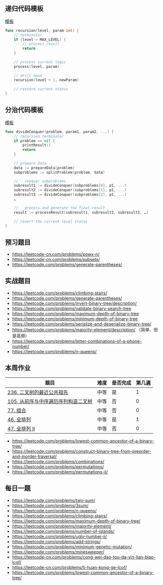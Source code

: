 ## 递归代码模板
[模板](https://shimo.im/docs/DjqqGCT3xqDYwPyY/read)

```go
func recursion(level, param int) { 
    // terminator 
    if (level > MAX_LEVEL) { 
        // process result 
        return
    }
 
    // process current logic 
    process(level, param)
 
    // drill down 
    recursion(level + 1, newParam)
 
    // restore current status
}
```

## 分治代码模板
[模板](https://shimo.im/docs/3xvghYh3JJPKwdvt/read)

```go
func divideConquer(problem, param1, param2, ...) {
    // recursion terminator
    if problem == nil {
        printResult()
        return
    }
    
    // prepare data 
    data := prepareData(problem) 
    subproblems := splitProblem(problem, data)

    //   conquer subproblems 
    subresult1 := divideConquer(subproblems[0], p1, ...) 
    subresult2 := divideConquer(subproblems[1], p1, ...) 
    subresult3 := divideConquer(subproblems[2], p1, ...) 
    …

    //   process and generate the final result 
    result := processResult(subresult1, subresult2, subresult3, …)
       	
    // revert the current level states
}
```

## 预习题目
- https://leetcode-cn.com/problems/powx-n/
- https://leetcode-cn.com/problems/subsets/
- https://leetcode.com/problems/generate-parentheses/

## 实战题目
- https://leetcode.com/problems/climbing-stairs/
- https://leetcode.com/problems/generate-parentheses/
- https://leetcode.com/problems/invert-binary-tree/description/
- https://leetcode.com/problems/validate-binary-search-tree
- https://leetcode.com/problems/maximum-depth-of-binary-tree
- https://leetcode.com/problems/minimum-depth-of-binary-tree
- https://leetcode.com/problems/serialize-and-deserialize-binary-tree/
- https://leetcode.com/problems/majority-element/description/ （简单、但是高频）
- https://leetcode.com/problems/letter-combinations-of-a-phone-number/
- https://leetcode.com/problems/n-queens/

## 本周作业
题目|难度|是否完成|第几遍
----|----|----|----
[236. 二叉树的最近公共祖先](https://leetcode.com/problems/lowest-common-ancestor-of-a-binary-tree/)|中等|是|1
[105. 从前序与中序遍历序列构造二叉树](https://leetcode.com/problems/construct-binary-tree-from-preorder-and-inorder-traversal/)|中等|否|0
[77. 组合](https://leetcode.com/problems/combinations/)|中等|否|0
[46. 全排列](https://leetcode.com/problems/permutations/)|中等|是|1
[47. 全排列 II](https://leetcode.com/problems/permutations-ii/)|中等|否|0

- https://leetcode.com/problems/lowest-common-ancestor-of-a-binary-tree/
- https://leetcode.com/problems/construct-binary-tree-from-preorder-and-inorder-traversal/
- https://leetcode.com/problems/combinations/
- https://leetcode.com/problems/permutations/
- https://leetcode.com/problems/permutations-ii/

## 每日一题
- https://leetcode.com/problems/two-sum/
- https://leetcode.com/problems/3sum/
- https://leetcode.com/problems/n-queens/
- https://leetcode.com/problems/climbing-stairs/
- https://leetcode.com/problems/maximum-depth-of-binary-tree/
- https://leetcode.com/problems/majority-element/
- https://leetcode.com/problems/number-of-islands/
- https://leetcode.com/problems/ugly-number-ii/
- https://leetcode.com/problems/add-strings/
- https://leetcode.com/problems/minimum-genetic-mutation/
- https://leetcode.com/problems/minesweeper/
- https://leetcode-cn.com/problems/cong-wei-dao-tou-da-yin-lian-biao-lcof/
- https://leetcode-cn.com/problems/ti-huan-kong-ge-lcof/
- https://leetcode.com/problems/lowest-common-ancestor-of-a-binary-tree/
